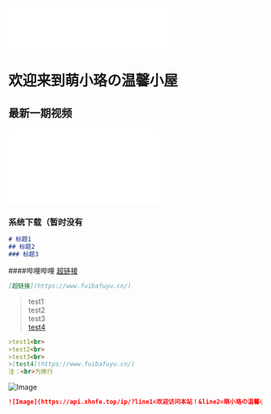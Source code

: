 <iframe frameborder="no" border="0" marginwidth="0" marginheight="0" width=330 height=86 src="//music.163.com/outchain/player?type=2&id=26102208&auto=1&height=66"></iframe>

# 欢迎来到萌小珞の温馨小屋
## 最新一期视频
<iframe src="//player.bilibili.com/player.html?aid=425289777&bvid=BV1c3411H7yj&cid=566241411&page=1" scrolling="no" border="0" frameborder="no" framespacing="0" allowfullscreen="true"> </iframe>

### 系统下载（暂时没有

``` Markdown
# 标题1
## 标题2
### 标题3
```

####哔哩哔哩
[超链接](https://space.bilibili.com/313679084?spm_id_from=333.1007.0.0)

``` Markdown
[超链接](https://www.fuibafuyu.cn/)
```

>test1<br>
>test2<br>
>test3<br>
>[test4](https://www.fuibafuyu.cn/)

``` Markdown
>test1<br>
>test2<br>
>test3<br>
>[test4](https://www.fuibafuyu.cn/)
注：<br>为换行
```

![Image](https://api.xhofe.top/ip/?line1=欢迎访问本站！&line2=萌小珞の温馨小屋)

``` Markdown
![Image](https://api.xhofe.top/ip/?line1=欢迎访问本站！&line2=萌小珞の温馨小屋)
```
